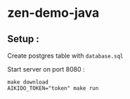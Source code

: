 # zen-demo-java

## Setup : 
Create postgres table with `database.sql`

Start server on port 8080 :
```shell
make download
AIKIDO_TOKEN="token" make run
```
